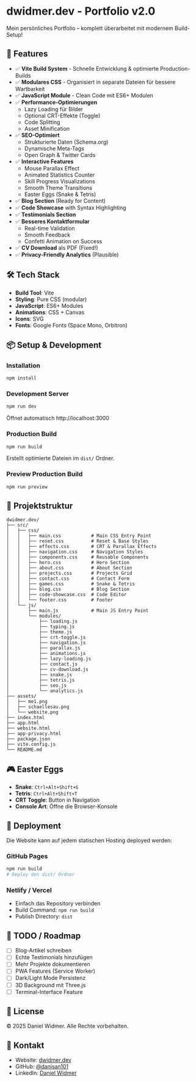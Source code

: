 # dwidmer.dev - Portfolio v2.0

Mein persönliches Portfolio – komplett überarbeitet mit modernem Build-Setup!

## 🚀 Features

- ✅ **Vite Build System** - Schnelle Entwicklung & optimierte Production-Builds
- ✅ **Modulares CSS** - Organisiert in separate Dateien für bessere Wartbarkeit
- ✅ **JavaScript Module** - Clean Code mit ES6+ Modulen
- ✅ **Performance-Optimierungen**
  - Lazy Loading für Bilder
  - Optional CRT-Effekte (Toggle)
  - Code Splitting
  - Asset Minification
- ✅ **SEO-Optimiert**
  - Strukturierte Daten (Schema.org)
  - Dynamische Meta-Tags
  - Open Graph & Twitter Cards
- ✅ **Interactive Features**
  - Mouse Parallax Effect
  - Animated Statistics Counter
  - Skill Progress Visualizations
  - Smooth Theme Transitions
  - Easter Eggs (Snake & Tetris)
- ✅ **Blog Section** (Ready for Content)
- ✅ **Code Showcase** with Syntax Highlighting
- ✅ **Testimonials Section**
- ✅ **Besseres Kontaktformular**
  - Real-time Validation
  - Smooth Feedback
  - Confetti Animation on Success
- ✅ **CV Download** als PDF (Fixed!)
- ✅ **Privacy-Friendly Analytics** (Plausible)

## 🛠 Tech Stack

- **Build Tool**: Vite
- **Styling**: Pure CSS (modular)
- **JavaScript**: ES6+ Modules
- **Animations**: CSS + Canvas
- **Icons**: SVG
- **Fonts**: Google Fonts (Space Mono, Orbitron)

## 📦 Setup & Development

### Installation

```bash
npm install
```

### Development Server

```bash
npm run dev
```

Öffnet automatisch http://localhost:3000

### Production Build

```bash
npm run build
```

Erstellt optimierte Dateien im `dist/` Ordner.

### Preview Production Build

```bash
npm run preview
```

## 📁 Projektstruktur

```
dwidmer.dev/
├── src/
│   ├── css/
│   │   ├── main.css           # Main CSS Entry Point
│   │   ├── reset.css          # Reset & Base Styles
│   │   ├── effects.css        # CRT & Parallax Effects
│   │   ├── navigation.css     # Navigation Styles
│   │   ├── components.css     # Reusable Components
│   │   ├── hero.css           # Hero Section
│   │   ├── about.css          # About Section
│   │   ├── projects.css       # Projects Grid
│   │   ├── contact.css        # Contact Form
│   │   ├── games.css          # Snake & Tetris
│   │   ├── blog.css           # Blog Section
│   │   ├── code-showcase.css  # Code Editor
│   │   └── footer.css         # Footer
│   └── js/
│       ├── main.js            # Main JS Entry Point
│       └── modules/
│           ├── loading.js
│           ├── typing.js
│           ├── theme.js
│           ├── crt-toggle.js
│           ├── navigation.js
│           ├── parallax.js
│           ├── animations.js
│           ├── lazy-loading.js
│           ├── contact.js
│           ├── cv-download.js
│           ├── snake.js
│           ├── tetris.js
│           ├── seo.js
│           └── analytics.js
├── assets/
│   ├── me1.png
│   ├── schaellesau.png
│   └── website.png
├── index.html
├── app.html
├── website.html
├── app-privacy.html
├── package.json
├── vite.config.js
└── README.md
```

## 🎮 Easter Eggs

- **Snake**: `Ctrl+Alt+Shift+G`
- **Tetris**: `Ctrl+Alt+Shift+T`
- **CRT Toggle**: Button in Navigation
- **Console Art**: Öffne die Browser-Konsole

## 🔧 Deployment

Die Website kann auf jedem statischen Hosting deployed werden:

### GitHub Pages
```bash
npm run build
# Deploy den dist/ Ordner
```

### Netlify / Vercel
- Einfach das Repository verbinden
- Build Command: `npm run build`
- Publish Directory: `dist`

## 📝 TODO / Roadmap

- [ ] Blog-Artikel schreiben
- [ ] Echte Testimonials hinzufügen
- [ ] Mehr Projekte dokumentieren
- [ ] PWA Features (Service Worker)
- [ ] Dark/Light Mode Persistenz
- [ ] 3D Background mit Three.js
- [ ] Terminal-Interface Feature

## 📄 License

© 2025 Daniel Widmer. Alle Rechte vorbehalten.

## 🤝 Kontakt

- Website: [dwidmer.dev](https://dwidmer.dev)
- GitHub: [@danisan101](https://github.com/danisan101)
- LinkedIn: [Daniel Widmer](https://www.linkedin.com/in/daniel-widmer-26426a173)
